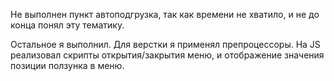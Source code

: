 Не выполнен пункт автоподгрузка, так как времени не хватило, и не до конца понял эту тематику.

Остальное я выполнил. Для верстки я применял препроцессоры. На JS реализовал скрипты открытия/закрытия меню, и отображение значения позиции ползунка в меню.